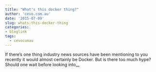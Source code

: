 ```yaml
---
title: "What's this docker thing?"
author: 'cevo.com.au'
date: '2015-07-09'
slug: whats-this-docker-thing
categories:
- bloglink
tags:
  - cevocomau
---
```


If there’s one thing industry news sources have been mentioning to you recently it would almost certainly be Docker. But is there too much hype? Should one wait before looking into[... <i class="fas fa-external-link-alt"></i>](https://cevo.com.au/devops/2015/07/09/whats-this-docker-thing.html)

